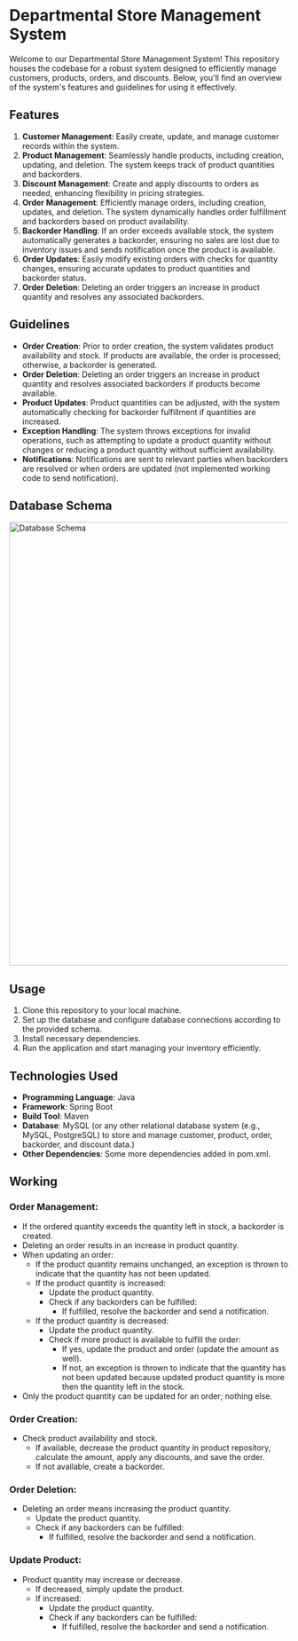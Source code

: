 # Departmental Store Management System

Welcome to our Departmental Store Management System! This repository houses the codebase for a robust system designed to efficiently manage customers, products, orders, and discounts. Below, you'll find an overview of the system's features and guidelines for using it effectively.

## Features

1. **Customer Management**: Easily create, update, and manage customer records within the system.
2. **Product Management**: Seamlessly handle products, including creation, updating, and deletion. The system keeps track of product quantities and backorders.
3. **Discount Management**: Create and apply discounts to orders as needed, enhancing flexibility in pricing strategies.
4. **Order Management**: Efficiently manage orders, including creation, updates, and deletion. The system dynamically handles order fulfillment and backorders based on product availability.
5. **Backorder Handling**: If an order exceeds available stock, the system automatically generates a backorder, ensuring no sales are lost due to inventory issues and sends notification once the product is available.
6. **Order Updates**: Easily modify existing orders with checks for quantity changes, ensuring accurate updates to product quantities and backorder status.
7. **Order Deletion**: Deleting an order triggers an increase in product quantity and resolves any associated backorders.

## Guidelines

- **Order Creation**: Prior to order creation, the system validates product availability and stock. If products are available, the order is processed; otherwise, a backorder is generated.
- **Order Deletion**: Deleting an order triggers an increase in product quantity and resolves associated backorders if products become available.
- **Product Updates**: Product quantities can be adjusted, with the system automatically checking for backorder fulfillment if quantities are increased.
- **Exception Handling**: The system throws exceptions for invalid operations, such as attempting to update a product quantity without changes or reducing a product quantity without sufficient availability.
- **Notifications**: Notifications are sent to relevant parties when backorders are resolved or when orders are updated (not implemented working code to send notification).

## Database Schema
<img src="https://github.com/GEM-himanshu-kumar/departmentalStore/assets/167817739/cf820c06-7fd6-4341-b92c-54df50487e2f" alt="Database Schema" width="800px">

## Usage

1. Clone this repository to your local machine.
2. Set up the database and configure database connections according to the provided schema.
3. Install necessary dependencies.
4. Run the application and start managing your inventory efficiently.

## Technologies Used

- **Programming Language**: Java
- **Framework**: Spring Boot
- **Build Tool**: Maven
- **Database**: MySQL (or any other relational database system (e.g., MySQL, PostgreSQL) to store and manage customer, product, order, backorder, and discount data.)
- **Other Dependencies**: Some more dependencies added in pom.xml.

## Working

### Order Management:

- If the ordered quantity exceeds the quantity left in stock, a backorder is created.
- Deleting an order results in an increase in product quantity.
- When updating an order:
  - If the product quantity remains unchanged, an exception is thrown to indicate that the quantity has not been updated.
  - If the product quantity is increased:
    - Update the product quantity.
    - Check if any backorders can be fulfilled:
      - If fulfilled, resolve the backorder and send a notification.
  - If the product quantity is decreased:
    - Update the product quantity.
    - Check if more product is available to fulfill the order:
      - If yes, update the product and order (update the amount as well).
      - If not, an exception is thrown to indicate that the quantity has not been updated because updated product quantity is more then the quantity left in the stock.
- Only the product quantity can be updated for an order; nothing else.

### Order Creation:

- Check product availability and stock.
  - If available, decrease the product quantity in product repository, calculate the amount, apply any discounts, and save the order.
  - If not available, create a backorder.

### Order Deletion:

- Deleting an order means increasing the product quantity.
  - Update the product quantity.
  - Check if any backorders can be fulfilled:
    - If fulfilled, resolve the backorder and send a notification.

### Update Product:

- Product quantity may increase or decrease.
  - If decreased, simply update the product.
  - If increased:
    - Update the product quantity.
    - Check if any backorders can be fulfilled:
      - If fulfilled, resolve the backorder and send a notification.

